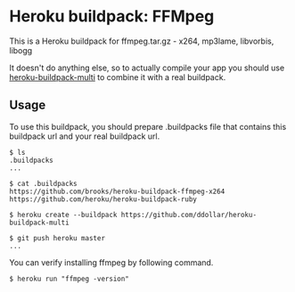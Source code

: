 Heroku buildpack: FFMpeg
=======================

This is a Heroku buildpack for ffmpeg.tar.gz - x264, mp3lame, libvorbis, libogg

It doesn't do anything else, so to actually compile your app you should use [heroku-buildpack-multi](https://github.com/ddollar/heroku-buildpack-multi) to combine it with a real buildpack.

Usage
-----
To use this buildpack, you should prepare .buildpacks file that contains this buildpack url and your real buildpack url.  

    $ ls
    .buildpacks
    ...
    
    $ cat .buildpacks
    https://github.com/brooks/heroku-buildpack-ffmpeg-x264
    https://github.com/heroku/heroku-buildpack-ruby

    $ heroku create --buildpack https://github.com/ddollar/heroku-buildpack-multi

    $ git push heroku master
    ...

You can verify installing ffmpeg by following command.

    $ heroku run "ffmpeg -version"


